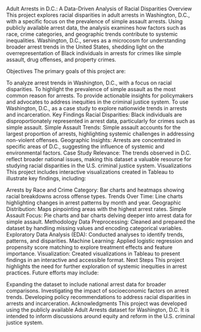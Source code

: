 Adult Arrests in D.C.: A Data-Driven Analysis of Racial Disparities
Overview
This project explores racial disparities in adult arrests in Washington, D.C., with a specific focus on the prevalence of simple assault arrests. Using publicly available arrest data, the analysis examines how factors such as race, crime categories, and geographic trends contribute to systemic inequalities. Washington, D.C., serves as a microcosm for understanding broader arrest trends in the United States, shedding light on the overrepresentation of Black individuals in arrests for crimes like simple assault, drug offenses, and property crimes.

Objectives
The primary goals of this project are:

To analyze arrest trends in Washington, D.C., with a focus on racial disparities.
To highlight the prevalence of simple assault as the most common reason for arrests.
To provide actionable insights for policymakers and advocates to address inequities in the criminal justice system.
To use Washington, D.C., as a case study to explore nationwide trends in arrests and incarceration.
Key Findings
Racial Disparities: Black individuals are disproportionately represented in arrest data, particularly for crimes such as simple assault.
Simple Assault Trends: Simple assault accounts for the largest proportion of arrests, highlighting systemic challenges in addressing non-violent offenses.
Geographic Insights: Arrests are concentrated in specific areas of D.C., suggesting the influence of systemic and environmental factors.
Case Study Relevance: The trends observed in D.C. reflect broader national issues, making this dataset a valuable resource for studying racial disparities in the U.S. criminal justice system.
Visualizations
This project includes interactive visualizations created in Tableau to illustrate key findings, including:

Arrests by Race and Crime Category: Bar charts and heatmaps showing racial breakdowns across offense types.
Trends Over Time: Line charts highlighting changes in arrest patterns by month and year.
Geographic Distribution: Maps pinpointing areas with the highest arrest rates.
Simple Assault Focus: Pie charts and bar charts delving deeper into arrest data for simple assault.
Methodology
Data Preprocessing: Cleaned and prepared the dataset by handling missing values and encoding categorical variables.
Exploratory Data Analysis (EDA): Conducted analyses to identify trends, patterns, and disparities.
Machine Learning: Applied logistic regression and propensity score matching to explore treatment effects and feature importance.
Visualization: Created visualizations in Tableau to present findings in an interactive and accessible format.
Next Steps
This project highlights the need for further exploration of systemic inequities in arrest practices. Future efforts may include:

Expanding the dataset to include national arrest data for broader comparisons.
Investigating the impact of socioeconomic factors on arrest trends.
Developing policy recommendations to address racial disparities in arrests and incarceration.
Acknowledgments
This project was developed using the publicly available Adult Arrests dataset for Washington, D.C. It is intended to inform discussions around equity and reform in the U.S. criminal justice system.
